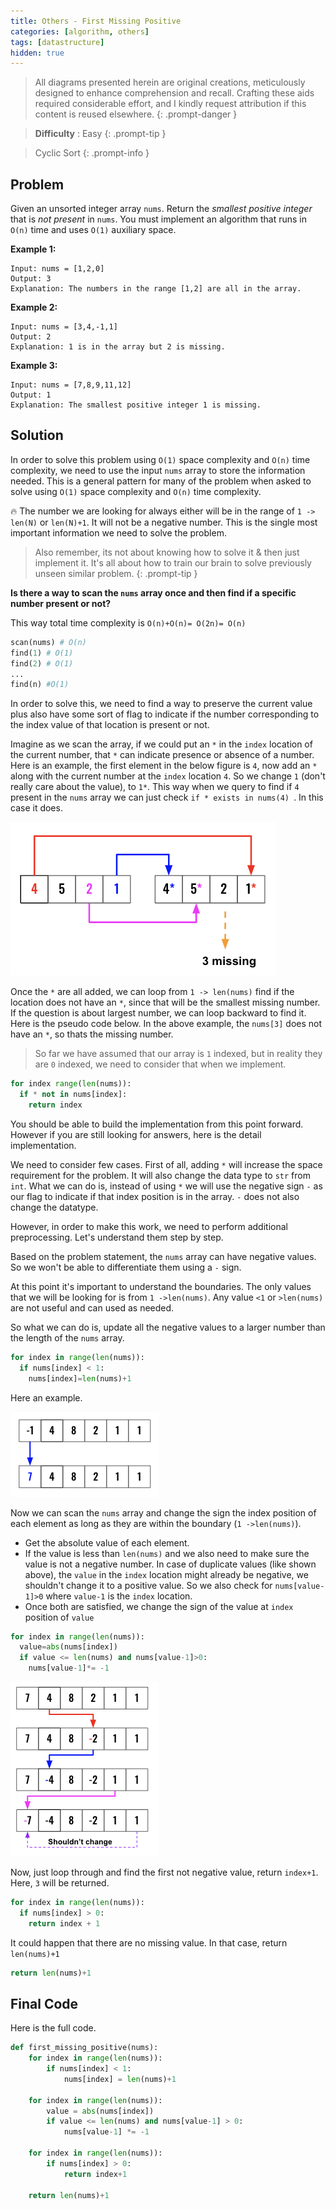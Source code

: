 ```yaml
---
title: Others - First Missing Positive
categories: [algorithm, others]
tags: [datastructure]
hidden: true
---
```


> All diagrams presented herein are original creations, meticulously designed to enhance comprehension and recall. Crafting these aids required considerable effort, and I kindly request attribution if this content is reused elsewhere.
{: .prompt-danger }

> **Difficulty** :  Easy
{: .prompt-tip }

> Cyclic Sort
{: .prompt-info }

## Problem

Given an unsorted integer array `nums`. Return the *smallest positive integer* that is *not present* in `nums`. You must implement an algorithm that runs in `O(n)` time and uses `O(1)` auxiliary space.

**Example 1:**

```
Input: nums = [1,2,0]
Output: 3
Explanation: The numbers in the range [1,2] are all in the array.
```

**Example 2:**

```
Input: nums = [3,4,-1,1]
Output: 2
Explanation: 1 is in the array but 2 is missing.
```

**Example 3:**

```
Input: nums = [7,8,9,11,12]
Output: 1
Explanation: The smallest positive integer 1 is missing.
```

## Solution

In order to solve this problem using `O(1)` space complexity and `O(n)` time complexity, we need to use the input `nums` array to store the information needed. This is a general pattern for many of the problem when asked to solve using `O(1)` space complexity and `O(n)` time complexity.

:fire: The number we are looking for always either will be in the range of `1 -> len(N)` or `len(N)+1`. It will not be a negative number. This is the single most important information we need to solve the problem. 

> Also remember, its not about knowing how to solve it & then just implement it. It's all about how to train our brain to solve previously unseen similar problem. 
{: .prompt-tip }

**Is there a way to scan the `nums` array once and then find if a specific number present or not?**

This way total time complexity is `O(n)+O(n)= O(2n)= O(n)`

```python
scan(nums) # O(n)
find(1) # O(1)
find(2) # O(1)
...
find(n) #O(1)
```

In order to solve this, we need to find a way to preserve the current value plus also have some sort of flag to indicate if the number corresponding to the index value of that location is present or not. 

Imagine as we scan the array, if we could put an `*` in the `index` location of the current number, that `*` can indicate presence or absence of a number. Here is an example, the first element in the below figure is `4`, now add an `*` along with the current number at the `index` location `4`. So we change `1` (don't really care about the value), to `1*`. This way when we query to find if `4` present in the `nums` array we can just check `if * exists in nums(4) `. In this case it does. 

![image-20240510021746834](../assets/img/image-20240510021746834.png)

Once the `*` are all added, we can loop from `1 -> len(nums)` find if the location does not have an `*`, since that will be the smallest missing number. If the question is about largest number, we can loop backward to find it. Here is the pseudo code below. In the above example, the `nums[3]` does not have an `*`, so thats the missing number. 

> So far we have assumed that our array is `1` indexed, but in reality they are `0` indexed, we need to consider that when we implement.

```python
for index range(len(nums)):
  if * not in nums[index]:
    return index
```

You should be able to build the implementation from this point forward. However if you are still looking for answers, here is the detail implementation.

We need to consider few cases. First of all, adding `*` will increase the space requirement for the problem. It will also change the data type to `str` from `int`. What we can do is, instead of using `*`  we will use the negative sign `-` as our flag to indicate if that index position is in the array. `-` does not also change the datatype. 

However, in order to make this work, we need to perform additional preprocessing. Let's understand them step by step.

Based on the problem statement, the `nums` array can have negative values. So we won't be able to differentiate them using a `-` sign. 

At this point it's important to understand the boundaries. The only values that we will be looking for is from `1 ->len(nums)`. Any value `<1` or `>len(nums)` are not useful and can used as needed.

So what we can do is, update all the negative values to a larger number than the length of the `nums` array. 

```python
for index in range(len(nums)):
  if nums[index] < 1:
    nums[index]=len(nums)+1
```

Here an example.

![image-20240510234950434](../assets/img/image-20240510234950434.png)

Now we can scan the `nums` array and change the sign the index position of each element as long as they are within the boundary (`1 ->len(nums)`).

- Get the absolute value of each element.
- If the value is less than `len(nums)` and we also need to make sure the value is not a negative number. In case of duplicate values (like shown above), the `value` in the `index` location might already be negative, we shouldn't change it to a positive value. So we also check for `nums[value-1]>0` where `value-1` is the `index` location.
- Once both are satisfied, we change the sign of the value at `index` position of `value`

```python
for index in range(len(nums)):                                             
  value=abs(nums[index])               
  if value <= len(nums) and nums[value-1]>0:                                
    nums[value-1]*= -1            
```

![image-20240511000446781](../assets/img/image-20240511000446781.png)

Now, just loop through and find the first not negative value, return `index+1`. Here, `3` will be returned.

```python
for index in range(len(nums)):
  if nums[index] > 0:
    return index + 1
```

It could happen that there are no missing value. In that case, return `len(nums)+1`

```python
return len(nums)+1
```

## Final Code

Here is the full code.

```python
def first_missing_positive(nums):
    for index in range(len(nums)):
        if nums[index] < 1:
            nums[index] = len(nums)+1

    for index in range(len(nums)):
        value = abs(nums[index])
        if value <= len(nums) and nums[value-1] > 0:
            nums[value-1] *= -1

    for index in range(len(nums)):
        if nums[index] > 0:
            return index+1

    return len(nums)+1
```







